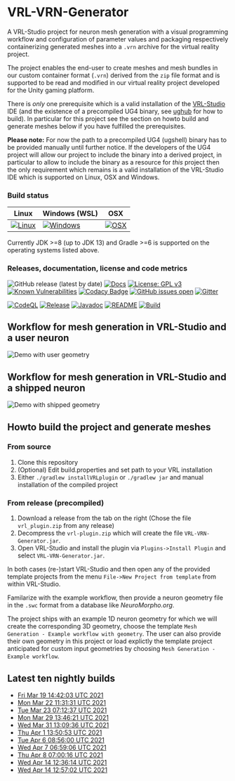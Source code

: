 # VRL-VRN-Generator

A VRL-Studio project for neuron mesh generation with a visual programming workflow and configuration of parameter values and packaging respectively containerizing generated meshes into a `.vrn` archive for the virtual reality project. 

The project enables the end-user to create meshes and mesh bundles in our custom container format (`.vrn`) derived from the `zip` file format and is supported to be read and modified in our virtual reality project developed for the Unity gaming platform.

 There is *only* one prerequisite which is a valid installation of the [VRL-Studio](https://vrl-studio.mihosoft.eu/) IDE (and the existence of a precompiled UG4 binary, see [ughub](https://github.com/UG4/ughub) for how to build). In particular for this project see the section on howto build and generate meshes below if you have fulfilled the prerequisites.

**Please note:** For now the path to a precompiled UG4 (ugshell) binary has to be provided manually until further notice. If the developers of the UG4 project will allow our project to include the binary into a derived project, in particular to allow to include the binary as a resource for *this* project then the only requirement which remains is a valid installation of the VRL-Studio IDE which is supported on Linux, OSX and Windows.

### Build status
| Linux  | Windows (WSL) | OSX |
|---|---|---|
| [![Linux](https://github.com/c2m2/VRL-VRN-Generator/actions/workflows/Build.yml/badge.svg)](https://github.com/c2m2/VRL-VRN-Generator/actions/workflows/Build.yml)  |  [![Windows](https://ci.appveyor.com/api/projects/status/lf67s11e2jreogr5?svg=true)](https://ci.appveyor.com/project/stephanmg/vrl-vrn-generator)  | [![OSX](https://travis-ci.org/c2m2/VRL-VRN-Generator.svg?branch=master)](https://travis-ci.org/c2m2/VRL-VRN-Generator)  |

Currently JDK >=8 (up to JDK 13) and Gradle >=6 is supported on the operating systems listed above.

### Releases, documentation, license and code metrics
![GitHub release (latest by date)](https://img.shields.io/github/v/release/c2m2/VRL-VRN-Generator)
[![Docs](https://img.shields.io/badge/Javadoc-%20Documentation-blueviolet.svg)](https://c2m2.github.io/VRL-VRN-Generator/)
[![License: GPL v3](https://img.shields.io/badge/License-GPLv3-magenta.svg)](https://www.gnu.org/licenses/gpl-3.0)
[![Known Vulnerabilities](https://snyk.io/test/github/c2m2/VRL-VRN-Generator/badge.svg?targetFile=VRL-VRN-Generator/build.gradle)](https://snyk.io/test/github/c2m2/VRL-VRN-Generator?targetFile=VRL-VRN-Generator/build.gradle)
[![Codacy Badge](https://app.codacy.com/project/badge/Grade/5e4acf16fe224ef7b815a77ba83e5059)](https://www.codacy.com/gh/c2m2/VRL-VRN-Generator/dashboard?utm_source=github.com&amp;utm_medium=referral&amp;utm_content=c2m2/VRL-VRN-Generator&amp;utm_campaign=Badge_Grade)
[![GitHub issues open](https://img.shields.io/github/issues/c2m2/VRL-VRN-Generator)](https://github.com/c2m2/VRL-VRN-Generator/issues)
[![Gitter](https://img.shields.io/gitter/room/stephanmg/c2m2.svg?style=flat-square)](https://gitter.im/stephanmg/c2m2)

[![CodeQL](https://github.com/c2m2/VRL-VRN-Generator/actions/workflows/codeql-analysis.yml/badge.svg?branch=master)](https://github.com/c2m2/VRL-VRN-Generator/actions/workflows/codeql-analysis.yml)
[![Release](https://github.com/c2m2/VRL-VRN-Generator/actions/workflows/Release.yml/badge.svg)](https://github.com/c2m2/VRL-VRN-Generator/actions/workflows/Release.yml)
[![Javadoc](https://github.com/c2m2/VRL-VRN-Generator/actions/workflows/Javadoc.yml/badge.svg)](https://github.com/c2m2/VRL-VRN-Generator/actions/workflows/Javadoc.yml)
[![README](https://github.com/c2m2/VRL-VRN-Generator/actions/workflows/Deploy.yml/badge.svg)](https://github.com/c2m2/VRL-VRN-Generator/actions/workflows/Deploy.yml)
[![Build](https://github.com/c2m2/VRL-VRN-Generator/actions/workflows/Build.yml/badge.svg)](https://github.com/c2m2/VRL-VRN-Generator/actions/workflows/Build.yml)

## Workflow for mesh generation in VRL-Studio and a user neuron
![Demo with user geometry](../assets/example.png?raw=true)

## Workflow for mesh generation in VRL-Studio and a shipped neuron
![Demo with shipped geometry](../assets/example_with_geometry.png?raw=true)

## Howto build the project and generate meshes 

### From source
1.  Clone this repository
2.  (Optional) Edit build.properties and set path to your VRL installation
3.  Either `./gradlew installVRLplugin` or `./gradlew jar` and manual installation of the compiled project

### From release (precompiled)
1.  Download a release from the tab on the right (Chose the file `vrl_plugin.zip` from any release)
2.  Decompress the `vrl-plugin.zip` which will create the file `VRL-VRN-Generator.jar`.
3.  Open VRL-Studio and install the plugin via `Plugins->Install Plugin` and select `VRL-VRN-Generator.jar`.

In both cases (re-)start VRL-Studio and then open any of the provided template projects from the menu `File->New Project from template` from within VRL-Studio.

Familarize with the example workflow, then provide a neuron geometry file in the `.swc` format from a database like *NeuroMorpho.org*.

The project ships with an example 1D neuron geometry for which we will create the corresponding 3D geometry, choose the template 
`Mesh Generation - Example workflow with geometry`. The user can also provide their own geometry in this project or load explictly
the template project anticipated for custom input geometries by choosing `Mesh Generation - Example workflow`.

## Latest ten nightly builds
-   [Fri Mar 19 14:42:03 UTC 2021](https://api.github.com/repos/c2m2/VRL-VRN-Generator/actions/artifacts/48144757/zip)
-   [Mon Mar 22 11:31:31 UTC 2021](https://api.github.com/repos/c2m2/VRL-VRN-Generator/actions/artifacts/48603843/zip)
-   [Tue Mar 23 07:12:37 UTC 2021](https://api.github.com/repos/c2m2/VRL-VRN-Generator/actions/artifacts/48605460/zip)
-   [Mon Mar 29 13:46:21 UTC 2021](https://api.github.com/repos/c2m2/VRL-VRN-Generator/actions/artifacts/50209225/zip)
-   [Wed Mar 31 13:09:36 UTC 2021](https://api.github.com/repos/c2m2/VRL-VRN-Generator/actions/artifacts/50753739/zip)
-   [Thu Apr  1 13:50:53 UTC 2021](https://api.github.com/repos/c2m2/VRL-VRN-Generator/actions/artifacts/50986884/zip)
-   [Tue Apr  6 08:56:00 UTC 2021](https://api.github.com/repos/c2m2/VRL-VRN-Generator/actions/artifacts/51856452/zip)
-   [Wed Apr  7 06:59:06 UTC 2021](https://api.github.com/repos/c2m2/VRL-VRN-Generator/actions/artifacts/51857711/zip)
-   [Thu Apr  8 07:00:16 UTC 2021](https://api.github.com/repos/c2m2/VRL-VRN-Generator/actions/artifacts/52117196/zip)
-   [Wed Apr 14 12:36:14 UTC 2021](https://api.github.com/repos/c2m2/VRL-VRN-Generator/actions/artifacts/53810129/zip)
-   [Wed Apr 14 12:57:02 UTC 2021](https://api.github.com/repos/c2m2/VRL-VRN-Generator/actions/artifacts/53811191/zip)
